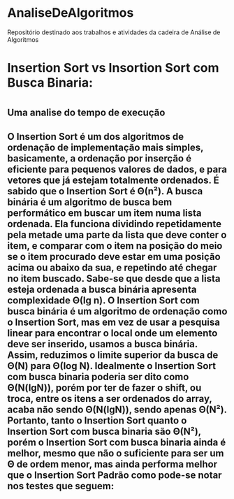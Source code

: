 # AnaliseDeAlgoritmos
Repositório destinado aos trabalhos e atividades da cadeira de Análise de Algoritmos
<h1>Insertion Sort vs Insortion Sort com Busca Binaria:<h1/> <h2>Uma analise do tempo de execução<h2/>
O Insertion Sort é um dos algoritmos de ordenação de implementação mais simples, basicamente, a ordenação por inserção é eficiente para pequenos valores de dados, e para vetores que já estejam totalmente ordenados. É sabido que o Insertion Sort é Θ(n²).
A busca binária é um algoritmo de busca bem performático em buscar um item numa lista ordenada. Ela funciona dividindo repetidamente pela metade uma parte da lista que deve conter o item, e comparar com o item na posição do meio se o item procurado deve estar em uma posição acima ou abaixo da sua, e repetindo até chegar no item buscado. Sabe-se que desde que a lista esteja ordenada a busca binária apresenta complexidade Θ(lg n).
O Insertion Sort com busca binária é um algoritmo de ordenação como o Insertion Sort, mas em vez de usar a pesquisa linear para encontrar o local onde um elemento deve ser inserido, usamos a busca binária. Assim, reduzimos o limite superior da busca de Θ(N) para Θ(log N). Idealmente o Insertion Sort com busca binaria poderia ser dito como Θ(N(lgN)), porém por ter de fazer o shift, ou troca, entre os itens a ser ordenados do array, acaba não sendo Θ(N(lgN)), sendo apenas Θ(N²).
Portanto, tanto o Insertion Sort quanto o Insertion Sort com busca binaria são Θ(N²), porém o Insertion Sort com busca binaria ainda é melhor, mesmo que não o suficiente para ser um Θ de ordem menor, mas ainda performa melhor que o Insertion Sort Padrão como pode-se notar nos testes que seguem:
